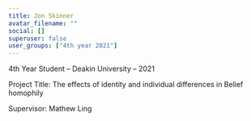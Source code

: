```yaml
---
title: Jon Skinner
avatar_filename: ""
social: []
superuser: false
user_groups: ["4th year 2021"]
---
```

4th Year Student – Deakin University – 2021

Project Title: The effects of identity and individual differences in Belief homophily

Supervisor: Mathew Ling
